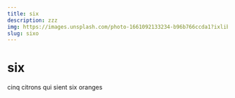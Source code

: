 ```yaml
---
title: six
description: zzz
img: https://images.unsplash.com/photo-1661092133234-b96b766ccda1?ixlib=rb-1.2.1&ixid=MnwxMjA3fDB8MHxwaG90by1wYWdlfHx8fGVufDB8fHx8&auto=format&fit=crop&w=2832&q=80
slug: sixo
---
```


# six

cinq citrons qui sient six oranges
